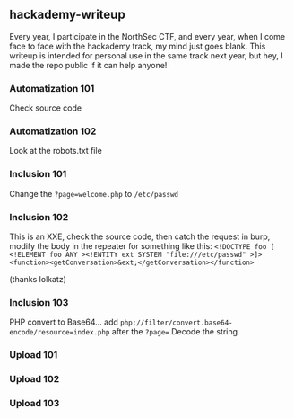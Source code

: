 ## hackademy-writeup

Every year, I participate in the NorthSec CTF, and every year, when I come face to face with the hackademy track, my mind just goes blank.
This writeup is intended for personal use in the same track next year, but hey, I made the repo public if it can help anyone!

### Automatization 101
Check source code

### Automatization 102
Look at the robots.txt file

### Inclusion 101
Change the ```?page=welcome.php``` to ```/etc/passwd```

### Inclusion 102
This is an XXE, check the source code, then catch the request in burp, modify the body in the repeater for something like this:
```<!DOCTYPE foo [ <!ELEMENT foo ANY ><!ENTITY ext SYSTEM "file:///etc/passwd" >]><function><getConversation>&ext;</getConversation></function>```

(thanks lolkatz)

### Inclusion 103
PHP convert to Base64... add ```php://filter/convert.base64-encode/resource=index.php``` after the ```?page=```
Decode the string

### Upload 101


### Upload 102


### Upload 103


